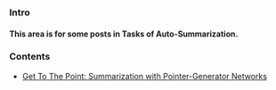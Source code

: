 ### Intro  
#### This area is for some posts in Tasks of Auto-Summarization.

### Contents  
+ [Get To The Point: Summarization with Pointer-Generator Networks](https://github.com/errorplayer/AI_snippets/blob/master/tutorials/AutoSummarization/GetToThePoint_Summarization_with_Pointer-Generator_Networks.md)
